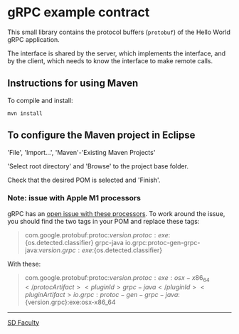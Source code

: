 # gRPC example contract

This small library contains the protocol buffers (`protobuf`) of the Hello World gRPC application.

The interface is shared by the server, which implements the interface, and by the client, which needs to know the interface to make remote calls.


## Instructions for using Maven

To compile and install:

```
mvn install
```


## To configure the Maven project in Eclipse

'File', 'Import...', 'Maven'-'Existing Maven Projects'

'Select root directory' and 'Browse' to the project base folder.

Check that the desired POM is selected and 'Finish'.


### Note: issue with Apple M1 processors

gRPC has an [open issue with these processors](https://github.com/grpc/grpc-java/issues/7690). 
To work around the issue, you should find the two <protocArtifact> tags in your POM and replace these tags:
  
> <protocArtifact>com.google.protobuf:protoc:${version.protoc}:exe:${os.detected.classifier}</protocArtifact>
> <pluginId>grpc-java</pluginId>
> <pluginArtifact>io.grpc:protoc-gen-grpc-java:${version.grpc}:exe:${os.detected.classifier}</pluginArtifact>

With these:
  
> <protocArtifact>com.google.protobuf:protoc:${version.protoc}:exe:osx-x86_64</protocArtifact>
> <pluginId>grpc-java</pluginId>
> <pluginArtifact>io.grpc:protoc-gen-grpc-java:${version.grpc}:exe:osx-x86_64</pluginArtifact>
  
----

[SD Faculty](mailto:leic-sod@disciplinas.tecnico.ulisboa.pt)
